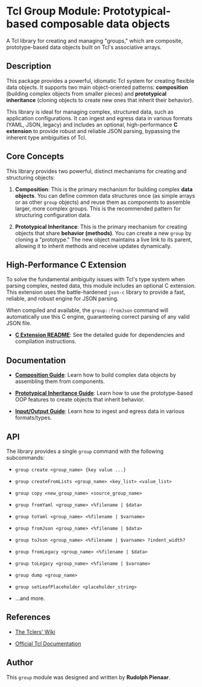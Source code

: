# Tcl Group Module: Prototypical-based composable data objects

A Tcl library for creating and managing "groups," which are composite, prototype-based data objects built on Tcl's associative arrays.

## Description

This package provides a powerful, idiomatic Tcl system for creating flexible data objects. It supports two main object-oriented patterns: **composition** (building complex objects from smaller pieces) and **prototypical inheritance** (cloning objects to create new ones that inherit their behavior).

This library is ideal for managing complex, structured data, such as application configurations. It can ingest and egress data in various formats (YAML, JSON, legacy) and includes an optional, high-performance **C extension** to provide robust and reliable JSON parsing, bypassing the inherent type ambiguities of Tcl.

## Core Concepts

This library provides two powerful, distinct mechanisms for creating and structuring objects:

1. **Composition**: This is the primary mechanism for building complex **data objects**. You can define common data structures once (as simple arrays or as other `group` objects) and reuse them as components to assemble larger, more complex groups. This is the recommended pattern for structuring configuration data.

2. **Prototypical Inheritance**: This is the primary mechanism for creating objects that share **behavior (methods)**. You can create a new `group` by cloning a "prototype." The new object maintains a live link to its parent, allowing it to inherit methods and receive updates dynamically.

## High-Performance C Extension

To solve the fundamental ambiguity issues with Tcl's type system when parsing complex, nested data, this module includes an optional C extension. This extension uses the battle-hardened `json-c` library to provide a fast, reliable, and robust engine for JSON parsing.

When compiled and available, the `group::fromJson` command will automatically use this C engine, guaranteeing correct parsing of any valid JSON file.

* [**C Extension README**](./clib/README.adoc): See the detailed guide for dependencies and compilation instructions.

## Documentation

* [**Composition Guide**](./docs/composition.md): Learn how to build complex data objects by assembling them from components.

* [**Prototypical Inheritance Guide**](./docs/prototypes.md): Learn how to use the prototype-based OOP features to create objects that inherit behavior.

* [**Input/Output Guide**](./docs/io.md): Learn how to ingest and egress data in various formats/types.

## API

The library provides a single `group` command with the following subcommands:

* `group create <group_name> {key value ...}`

* `group createFromLists <group_name> <key_list> <value_list>`

* `group copy <new_group_name> <source_group_name>`

* `group fromYaml <group_name> <%filename | $data>`

* `group toYaml <group_name> <%filename | $varname>`

* `group fromJson <group_name> <%filename | $data>`

* `group toJson <group_name> <%filename | $varname> ?indent_width?`

* `group fromLegacy <group_name> <%filename | $data>`

* `group toLegacy <group_name> <%filename | $varname>`

* `group dump <group_name>`

* `group setLeafPlaceholder <placeholder_string>`

* ...and more.

## References

* [The Tclers' Wiki](https://wiki.tcl-lang.org/)

* [Official Tcl Documentation](https://www.tcl.tk/man/)

## Author

This `group` module was designed and written by **Rudolph Pienaar**.
